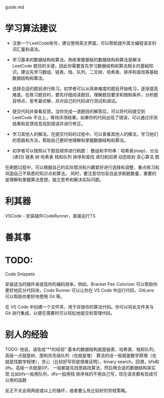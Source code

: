 guide.md
# 学习算法建议
- 注册一个LeetCode账号，建议使用英文界面，可以帮助提升英文编程语言的词汇量和语法。
- 学习基本的数据结构和算法。熟练掌握基础的数据结构和算法是解决 LeetCode 题目的关键，因此你需要首先学习数据结构和算法相关的基础知识。建议先学习数组、链表、栈、队列、二叉树、哈希表、排序和查找等基础数据结构和算法。
- 选择合适的题目进行练习。初学者可以从简单难度的题目开始练习，逐渐提高难度。在练习题目时，要先仔细阅读题目，理解题目要求和限制条件，分析题目特点，思考最优解，并对自己的代码进行测试和调试。
- 提交代码并查看反馈。当你完成一道题目的解答后，可以将代码提交到 LeetCode 平台上，等待评测结果。如果你的代码出现了错误，可以通过评测结果和反馈信息找到错误并进行修正。
- 学习其他人的解法。在提交代码的过程中，可以查看其他人的解法，学习他们的思路和方法，帮助自己更好地理解和掌握数据结构和算法。

- 初学者可以按照以下题目顺序进行刷题：
数组和字符串：哈希表(map)、分治(递归)
链表
树
哈希表
栈和队列
排序和查找
递归和回溯
动态规划
贪心算法
图

在刷题过程中，可以根据自己的实际情况和兴趣爱好进行选择和调整，重点练习和巩固自己不熟悉的知识点和算法。
同时，要注意切勿盲目追求刷题数量，重要的是理解和掌握算法思想，独立思考和解决实际问题。



# 利其器
VSCode - 安装插件CodeRunner，直接运行TS



# 善其事



# TODO:
Code Snippets

安装适当的插件来提高你的编码效率。例如，Bracket Pair Colorizer 可以帮助你更好地区分代码块，Code Runner 可以让你在 VS Code 中运行代码，GitLens 可以帮助你更好地使用 Git 等。

在 VS Code 中创建一个文件夹，用于存放你的算法代码。你可以将此文件夹与 Git 进行集成，以便在需要时可以轻松地提交和管理代码。

# 别人的经验
TODO: 他说，请改成“**的经验”
基本的数据结构就是链表、哈希表、栈和队列，高级一点就是树、图和优先级队列（也就是堆）
算法的话一般就是数学原理（也就是找数学规律），贪心（比较好写但是很难证明），binary search，回溯，bfs和dfs。高级一点就是DP。
一般都是先找思路找算法，然后用合适的数据结构来实现
比如bfs一般用队列，dfs一般用栈
排序啥的不用自己写，现在语言都有现成可以用的函数

反正不太会用两层或以上的循环，或者要么有比较好的剪枝策略。


